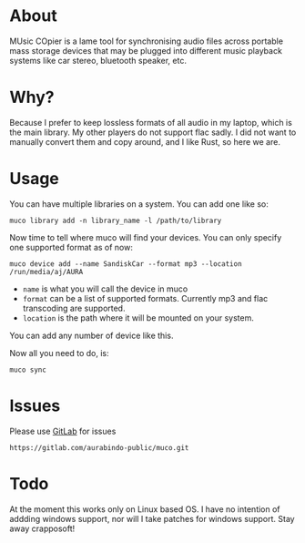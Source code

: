 # About

MUsic COpier is a lame tool for synchronising audio files across portable mass storage devices that may be plugged into different music playback systems like car stereo, bluetooth speaker, etc.

# Why?

Because I prefer to keep lossless formats of all audio in my laptop, which is the main library. My other players do not support flac sadly. I did not want to manually convert them and copy around, and I like Rust, so here we are.

# Usage


You can have multiple libraries on a system. You can add one like so:

```
muco library add -n library_name -l /path/to/library
```

Now time to tell where muco will find your devices. You can only specify one supported format as of now: 
```
muco device add --name SandiskCar --format mp3 --location /run/media/aj/AURA
```

* `name` is what you will call the device in muco
* `format` can be a list of supported formats. Currently mp3 and flac transcoding are supported.
* `location` is the path where it will be mounted on your system.

You can add any number of device like this.

Now all you need to do, is:
```
muco sync
```

# Issues

Please use [GitLab](https://gitlab.com/aurabindo-public/muco.git) for issues
```
https://gitlab.com/aurabindo-public/muco.git
```

# Todo

At the moment this works only on Linux based OS. I have no intention of addding windows support, nor will I take patches for windows support. Stay away crapposoft!

